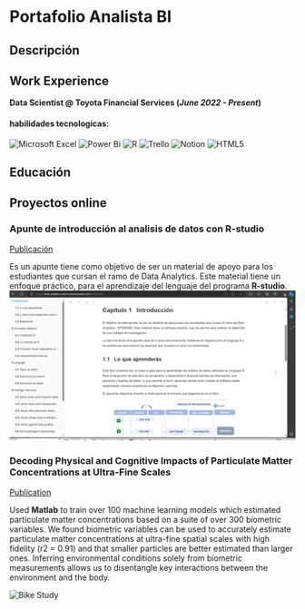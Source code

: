 # Portafolio Analista BI
## Descripción

## Work Experience
**Data Scientist @ Toyota Financial Services (_June 2022 - Present_)**

#### habilidades tecnologicas:
![Microsoft Excel](https://img.shields.io/badge/Microsoft_Excel-217346?style=for-the-badge&logo=microsoft-excel&logoColor=white)
![Power Bi](https://img.shields.io/badge/power_bi-F2C811?style=for-the-badge&logo=powerbi&logoColor=black)
![R](https://img.shields.io/badge/r-%23276DC3.svg?style=for-the-badge&logo=r&logoColor=white)
![Trello](https://img.shields.io/badge/Trello-%23026AA7.svg?style=for-the-badge&logo=Trello&logoColor=white)
![Notion](https://img.shields.io/badge/Notion-%23000000.svg?style=for-the-badge&logo=notion&logoColor=white)
![HTML5](https://img.shields.io/badge/html5-%23E34F26.svg?style=for-the-badge&logo=html5&logoColor=white)

<!-- mas etiquetas : https://github.com/Ileriayo/markdown-badges/blob/master/README.md-->


## Educación



## Proyectos online

### Apunte de introducción al analisis de datos con **R-studio**
[Publicación](https://data-analytics-utem.s3.amazonaws.com/index.html)

Es un apunte tiene como objetivo de ser un material de apoyo para los estudiantes que cursan el ramo de Data Analytics. Este material tiene un enfoque práctico, para el aprendizaje del lenguaje del programa **R-studio**.  
![web_r_studio](img/Captura.PNG)

### Decoding Physical and Cognitive Impacts of Particulate Matter Concentrations at Ultra-Fine Scales
[Publication](https://www.mdpi.com/1424-8220/22/11/4240)

Used **Matlab** to train over 100 machine learning models which estimated particulate matter concentrations based on a suite of over 300 biometric variables. We found biometric variables can be used to accurately estimate particulate matter concentrations at ultra-fine spatial scales with high fidelity (r2 = 0.91) and that smaller particles are better estimated than larger ones. Inferring environmental conditions solely from biometric measurements allows us to disentangle key interactions between the environment and the body.

![Bike Study](/assets/img/bike_study.jpeg)
